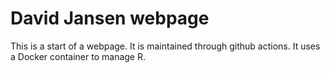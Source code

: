 # David Jansen webpage

This is a start of a webpage. 
It is maintained through github actions.
It uses a Docker container to manage R.